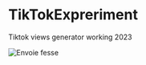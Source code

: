 # TikTokExpreriment
Tiktok views generator working 2023

![Envoie fesse](https://cdn.upload.systems/uploads/d4TQgOND.png)
